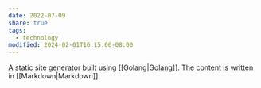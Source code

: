 ```yaml
---
date: 2022-07-09
share: true
tags:
  - technology
modified: 2024-02-01T16:15:06-08:00
---
```

A static site generator built using [[Golang|Golang]]. The content is written in [[Markdown|Markdown]].